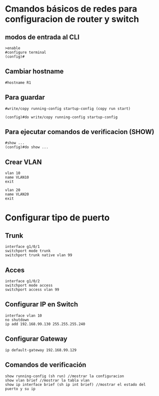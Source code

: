 # Cmandos básicos de redes para configuracion de router y switch

## modos de entrada al CLI

```
>enable
#configure terminal
(config)#
```

## Cambiar hostname
```
#hostname R1
```

## Para guardar
```
#write/copy running-config startup-config (copy run start)

(config)#do write/copy running-config startup-config
```

## Para ejecutar comandos de verificacion (SHOW)
```
#show ...
(config)#do show ...
```

## Crear VLAN 
```
vlan 10
name VLAN10
exit

vlan 20
name VLAN20
exit
```

# Configurar tipo de puerto
## Trunk
```
interface g1/0/1
switchport mode trunk
switchport trunk native vlan 99
```

## Acces
```
interface g1/0/2
switchport mode access
switchport access vlan 99
```

## Configurar IP en Switch
```
interface vlan 10
no shutdown 
ip add 192.168.99.130 255.255.255.240
```

## Configurar Gateway
```
ip default-gateway 192.168.99.129
```

## Comandos de verificación 
```
show running-config (sh run) //mostrar la configuracion
show vlan brief //mostrar la tabla vlan
show ip interface brief (sh ip int brief) //mostrar el estado del puerto y su ip
```

